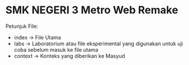 # SMK NEGERI 3 Metro Web Remake

Petunjuk File:
- index -> File Utama
- labs -> Laboratorium atau file eksperimental yang digunakan untuk uji coba sebelum masuk ke file utama
- context -> Konteks yang diberikan ke Masyud

